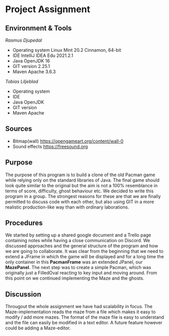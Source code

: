 # Project Assignment
## Environment & Tools
*Rasmus Djupedal*
* Operating system Linux Mint 20.2 Cinnamon, 64-bit
* IDE IntelliJ IDEA Edu 2021.2.1
* Java OpenJDK 16
* GIT version 2.25.1
* Maven Apache 3.6.3

*Tobias Liljeblad*
* Operating system
* IDE 
* Java OpenJDK
* GIT version 
* Maven Apache

## Sources
* Bitmap(wall) https://opengameart.org/content/wall-0  
* Sound effects https://freesound.org 

## Purpose
The purpose of this program is to build a clone of the old Pacman game while relying only on the standard libraries
of Java. The final game should look quite similar to the original but the aim is not a 100% resemblance in terms
of score, difficulty, ghost behaviour etc. 
We decided to write this program in a group. The strongest reasons for these are that we are finally permitted to discuss
code with each other, but also using GIT in a more realistic production-like way than with ordinary laborations. 

## Procedures
We started by setting up a shared google document and a Trello page containing notes while having a close communication
on Discord. We discussed approaches and the general structure of the program and how we are going to collaborate.
It was clear from the beginning that we need to extend a JFrame in which the game will be displayed and for a long time
the only container in this **PacmanFrame** was an extended JPanel, our **MazePanel**.
The next step was to create a simple Pacman, which was originally just a FilledOval reacting to key input and moving
around. From this point on we continued implementing the Maze and the ghosts.  



## Discussion
Througout the whole assignment we have had scalability in focus. The Maze-implementation reads the maze from a file
which makes it easy to modify / add more mazes. The format of the maze file is easy to understand and the file
can easily be modified in a text editor. A future feature however could be adding a Maze-editor.